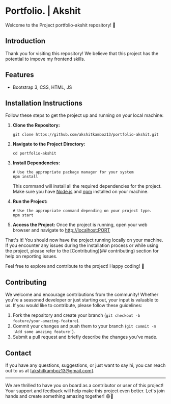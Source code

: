 # Portfolio. | Akshit

Welcome to the Project portfolio-akshit repository! 🚀

## Introduction

Thank you for visiting this repository! We believe that this project has the potential to impove my frontend skills.

## Features

- Bootstrap 3, CSS, HTML, JS

## Installation Instructions

Follow these steps to get the project up and running on your local machine:

1. **Clone the Repository:**
   ```
   git clone https://github.com/akshitkamboz13/portfolio-akshit.git
   ```

2. **Navigate to the Project Directory:**
   ```
   cd portfolio-akshit
   ```

3. **Install Dependencies:**
   ```
   # Use the appropriate package manager for your system
   npm install
   ```
   This command will install all the required dependencies for the project. Make sure you have [Node.js](https://nodejs.org) and [npm](https://www.npmjs.com/get-npm) installed on your machine.


4. **Run the Project:**
   ```
   # Use the appropriate command depending on your project type.
   npm start
   ```

5. **Access the Project:**
   Once the project is running, open your web browser and navigate to [http://localhost:PORT](http://localhost:3000) 

That's it! You should now have the project running locally on your machine. If you encounter any issues during the installation process or while using the project, please refer to the [Contributing](## contributing) section for help on reporting issues.

Feel free to explore and contribute to the project! Happy coding! 🚀


## Contributing

We welcome and encourage contributions from the community! Whether you're a seasoned developer or just starting out, your input is valuable to us. If you would like to contribute, please follow these guidelines:

1. Fork the repository and create your branch (`git checkout -b feature/your-amazing-feature`).
2. Commit your changes and push them to your branch (`git commit -m 'Add some amazing feature'`).
3. Submit a pull request and briefly describe the changes you've made.


## Contact

If you have any questions, suggestions, or just want to say hi, you can reach out to us at [akshitkamboz13@gmail.com].

---

We are thrilled to have you on board as a contributor or user of this project! Your support and feedback will help make this project even better. Let's join hands and create something amazing together! 😃🎉